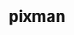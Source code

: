 ---
title: "pixman"
layout: cache
categories: [package, develop]
meta: {"compilers": ["apple-clang@16.0.0", "gcc@11.1.0", "gcc@11.4.0"], "num_specs": 73, "num_specs_by_stack": {"data-vis-sdk": 21, "developer-tools-darwin": 17, "hep": 18, "root": 73}, "oss": ["sequoia", "ubuntu20.04", "ubuntu22.04"], "platforms": ["darwin", "linux"], "stacks": ["data-vis-sdk", "developer-tools-darwin", "hep", "root"], "targets": ["aarch64", "x86_64_v3"], "versions": ["0.44.0"]}
spec_details: [{"compiler": "gcc@11.4.0", "hash": "3iavkmov2kflcwuesxcxmeuf63njg4j2", "os": "ubuntu22.04", "platform": "linux", "size": "-", "stacks": ["hep", "root"], "target": "x86_64_v3", "variants": ["build_system=meson", "buildtype=release", "default_library:=shared", "+shared", "~strip"], "versions": ["0.44.0"]}, {"compiler": "gcc@11.4.0", "hash": "4ef7cykvt7mveljgygx6isxw3kgbd4x7", "os": "ubuntu22.04", "platform": "linux", "size": "-", "stacks": ["hep", "root"], "target": "x86_64_v3", "variants": ["build_system=meson", "buildtype=release", "default_library:=shared", "+shared", "~strip"], "versions": ["0.44.0"]}, {"compiler": "gcc@11.4.0", "hash": "4faba4qnh2vqgprozjp3k2wvypf6jdpe", "os": "ubuntu22.04", "platform": "linux", "size": "-", "stacks": ["hep", "root"], "target": "x86_64_v3", "variants": ["build_system=meson", "buildtype=release", "default_library:=shared", "+shared", "~strip"], "versions": ["0.44.0"]}, {"compiler": "gcc@11.1.0", "hash": "4yhflszwrv2434cizuxfd2g7hfiqy3re", "os": "ubuntu20.04", "platform": "linux", "size": "-", "stacks": ["data-vis-sdk", "root"], "target": "x86_64_v3", "variants": ["build_system=meson", "buildtype=release", "default_library:=shared", "+shared", "~strip"], "versions": ["0.44.0"]}, {"compiler": "apple-clang@16.0.0", "hash": "5ihv5zhon5z67bl3haez3ms7eemye4pq", "os": "sequoia", "platform": "darwin", "size": "-", "stacks": ["developer-tools-darwin", "root"], "target": "aarch64", "variants": ["build_system=meson", "buildtype=release", "default_library:=shared", "+shared", "~strip"], "versions": ["0.44.0"]}, {"compiler": "gcc@11.4.0", "hash": "6frestzzzzntk5kabmbdb6ljdys24qtv", "os": "ubuntu22.04", "platform": "linux", "size": "-", "stacks": ["hep", "root"], "target": "x86_64_v3", "variants": ["build_system=meson", "buildtype=release", "default_library:=shared", "+shared", "~strip"], "versions": ["0.44.0"]}, {"compiler": "gcc@11.4.0", "hash": "7lofncfn5gx53jkku4qku24se7mrzae2", "os": "ubuntu22.04", "platform": "linux", "size": "-", "stacks": ["hep", "root"], "target": "x86_64_v3", "variants": ["build_system=meson", "buildtype=release", "default_library:=shared", "+shared", "~strip"], "versions": ["0.44.0"]}, {"compiler": "apple-clang@16.0.0", "hash": "7rzc6he2fjf7ebenewveo3my3bsw52dm", "os": "sequoia", "platform": "darwin", "size": "-", "stacks": ["developer-tools-darwin", "root"], "target": "aarch64", "variants": ["build_system=meson", "buildtype=release", "default_library:=shared", "+shared", "~strip"], "versions": ["0.44.0"]}, {"compiler": "gcc@11.4.0", "hash": "a2m4rohgfkvfdwulgkcl6umq47h5jwtn", "os": "ubuntu22.04", "platform": "linux", "size": "-", "stacks": ["hep", "root"], "target": "x86_64_v3", "variants": ["build_system=meson", "buildtype=release", "default_library:=shared", "+shared", "~strip"], "versions": ["0.44.0"]}, {"compiler": "apple-clang@16.0.0", "hash": "a4rvckxyrrrvlzhhyuelazht3oll7xee", "os": "sequoia", "platform": "darwin", "size": "-", "stacks": ["developer-tools-darwin", "root"], "target": "aarch64", "variants": ["build_system=meson", "buildtype=release", "default_library:=shared", "+shared", "~strip"], "versions": ["0.44.0"]}, {"compiler": "gcc@11.4.0", "hash": "a5ktuxknzsoyochacjic6egjk7xpk7tf", "os": "ubuntu22.04", "platform": "linux", "size": "-", "stacks": ["hep", "root"], "target": "x86_64_v3", "variants": ["build_system=meson", "buildtype=release", "default_library:=shared", "+shared", "~strip"], "versions": ["0.44.0"]}, {"compiler": "gcc@11.1.0", "hash": "af6ysfyfa4l5pvn33t7vzim2ca5rpvhx", "os": "ubuntu20.04", "platform": "linux", "size": "-", "stacks": ["data-vis-sdk", "root"], "target": "x86_64_v3", "variants": ["build_system=meson", "buildtype=release", "default_library:=shared", "+shared", "~strip"], "versions": ["0.44.0"]}, {"compiler": "apple-clang@16.0.0", "hash": "bfehnpqhee5svrcp5rbgsd6ehsszykgh", "os": "sequoia", "platform": "darwin", "size": "-", "stacks": ["developer-tools-darwin", "root"], "target": "aarch64", "variants": ["build_system=meson", "buildtype=release", "default_library:=shared", "+shared", "~strip"], "versions": ["0.44.0"]}, {"compiler": "gcc@11.4.0", "hash": "bvisqdrumowvabn636njiy3kzzqx5hdm", "os": "ubuntu22.04", "platform": "linux", "size": "-", "stacks": ["hep", "root"], "target": "x86_64_v3", "variants": ["build_system=meson", "buildtype=release", "default_library:=shared", "+shared", "~strip"], "versions": ["0.44.0"]}, {"compiler": "gcc@11.4.0", "hash": "chqzdsmabejj3xwbemwspevll6p72zoo", "os": "ubuntu22.04", "platform": "linux", "size": "-", "stacks": ["hep", "root"], "target": "x86_64_v3", "variants": ["build_system=meson", "buildtype=release", "default_library:=shared", "+shared", "~strip"], "versions": ["0.44.0"]}, {"compiler": "gcc@11.1.0", "hash": "crtl3a7tyftw5thzzx4xpoed6qwumyvm", "os": "ubuntu20.04", "platform": "linux", "size": "-", "stacks": ["data-vis-sdk", "root"], "target": "x86_64_v3", "variants": ["build_system=meson", "buildtype=release", "default_library:=shared", "+shared", "~strip"], "versions": ["0.44.0"]}, {"compiler": "gcc@11.4.0", "hash": "d67hnfwlubu5pf3mv3m22lr2ympvc7rj", "os": "ubuntu22.04", "platform": "linux", "size": "-", "stacks": ["root"], "target": "x86_64_v3", "variants": ["build_system=meson", "buildtype=release", "default_library:=shared", "+shared", "~strip"], "versions": ["0.44.0"]}, {"compiler": "gcc@11.1.0", "hash": "d6c5r4inlbanjl7xc3wji4eo6aazxkcy", "os": "ubuntu20.04", "platform": "linux", "size": "-", "stacks": ["data-vis-sdk", "root"], "target": "x86_64_v3", "variants": ["build_system=meson", "buildtype=release", "default_library:=shared", "+shared", "~strip"], "versions": ["0.44.0"]}, {"compiler": "gcc@11.1.0", "hash": "dhsz4fkoal3bi6s3s6ofx7abxvg2ypx7", "os": "ubuntu20.04", "platform": "linux", "size": "-", "stacks": ["data-vis-sdk", "root"], "target": "x86_64_v3", "variants": ["build_system=meson", "buildtype=release", "default_library:=shared", "+shared", "~strip"], "versions": ["0.44.0"]}, {"compiler": "gcc@11.1.0", "hash": "dzewgnb2r3w5azxajxax2k46lrtpera4", "os": "ubuntu20.04", "platform": "linux", "size": "-", "stacks": ["data-vis-sdk", "root"], "target": "x86_64_v3", "variants": ["build_system=meson", "buildtype=release", "default_library:=shared", "+shared", "~strip"], "versions": ["0.44.0"]}, {"compiler": "gcc@11.4.0", "hash": "ffe6eljxcfli6ljutfufyho7jdvhetlu", "os": "ubuntu22.04", "platform": "linux", "size": "-", "stacks": ["hep", "root"], "target": "x86_64_v3", "variants": ["build_system=meson", "buildtype=release", "default_library:=shared", "+shared", "~strip"], "versions": ["0.44.0"]}, {"compiler": "gcc@11.4.0", "hash": "fj2buc56rsgduwfixfeearmgea6oksvw", "os": "ubuntu22.04", "platform": "linux", "size": "-", "stacks": ["root"], "target": "x86_64_v3", "variants": ["build_system=meson", "buildtype=release", "default_library:=shared", "+shared", "~strip"], "versions": ["0.44.0"]}, {"compiler": "gcc@11.4.0", "hash": "fqso557g6o7gfca52exfub5hzckxdswv", "os": "ubuntu22.04", "platform": "linux", "size": "-", "stacks": ["root"], "target": "x86_64_v3", "variants": ["build_system=meson", "buildtype=release", "default_library:=shared", "+shared", "~strip"], "versions": ["0.44.0"]}, {"compiler": "gcc@11.1.0", "hash": "gcj6poly5mln4mqsjbgye7pzm6zmjflz", "os": "ubuntu20.04", "platform": "linux", "size": "-", "stacks": ["data-vis-sdk", "root"], "target": "x86_64_v3", "variants": ["build_system=meson", "buildtype=release", "default_library:=shared", "+shared", "~strip"], "versions": ["0.44.0"]}, {"compiler": "gcc@11.4.0", "hash": "gpva7bf4m2fmq3pofu72fpqsadmeyahj", "os": "ubuntu22.04", "platform": "linux", "size": "-", "stacks": ["root"], "target": "x86_64_v3", "variants": ["build_system=meson", "buildtype=release", "default_library:=shared", "+shared", "~strip"], "versions": ["0.44.0"]}, {"compiler": "gcc@11.1.0", "hash": "gux2acjqfae3nof7xt2iu5jq7wa36wyb", "os": "ubuntu20.04", "platform": "linux", "size": "-", "stacks": ["data-vis-sdk", "root"], "target": "x86_64_v3", "variants": ["build_system=meson", "buildtype=release", "default_library:=shared", "+shared", "~strip"], "versions": ["0.44.0"]}, {"compiler": "gcc@11.1.0", "hash": "hqgaithhsswcmli4xof7dsdu2ah45fkq", "os": "ubuntu20.04", "platform": "linux", "size": "-", "stacks": ["data-vis-sdk", "root"], "target": "x86_64_v3", "variants": ["build_system=meson", "buildtype=release", "default_library:=shared", "+shared", "~strip"], "versions": ["0.44.0"]}, {"compiler": "gcc@11.1.0", "hash": "iq4vbwdggneqecnnwtz4zw2umeqy3yvd", "os": "ubuntu20.04", "platform": "linux", "size": "-", "stacks": ["data-vis-sdk", "root"], "target": "x86_64_v3", "variants": ["build_system=meson", "buildtype=release", "default_library:=shared", "+shared", "~strip"], "versions": ["0.44.0"]}, {"compiler": "gcc@11.4.0", "hash": "itdirn52fjwgs53tcgmhlbo6hectwo4x", "os": "ubuntu22.04", "platform": "linux", "size": "-", "stacks": ["root"], "target": "x86_64_v3", "variants": ["build_system=meson", "buildtype=release", "default_library:=shared", "+shared", "~strip"], "versions": ["0.44.0"]}, {"compiler": "gcc@11.1.0", "hash": "j6gtygr4h27ed3qiyblccvaezgcsasjd", "os": "ubuntu20.04", "platform": "linux", "size": "-", "stacks": ["data-vis-sdk", "root"], "target": "x86_64_v3", "variants": ["build_system=meson", "buildtype=release", "default_library:=shared", "+shared", "~strip"], "versions": ["0.44.0"]}, {"compiler": "gcc@11.1.0", "hash": "jod3ek4kmntmecdmuq3ozwnhp5w522jt", "os": "ubuntu20.04", "platform": "linux", "size": "-", "stacks": ["data-vis-sdk", "root"], "target": "x86_64_v3", "variants": ["build_system=meson", "buildtype=release", "default_library:=shared", "+shared", "~strip"], "versions": ["0.44.0"]}, {"compiler": "apple-clang@16.0.0", "hash": "jq56nn5jlrhbyrr5gkssj5njqtycoad5", "os": "sequoia", "platform": "darwin", "size": "-", "stacks": ["developer-tools-darwin", "root"], "target": "aarch64", "variants": ["build_system=meson", "buildtype=release", "default_library:=shared", "+shared", "~strip"], "versions": ["0.44.0"]}, {"compiler": "apple-clang@16.0.0", "hash": "k23v3hi333udqphyg2yz5h3ah4y3eksl", "os": "sequoia", "platform": "darwin", "size": "-", "stacks": ["developer-tools-darwin", "root"], "target": "aarch64", "variants": ["build_system=meson", "buildtype=release", "default_library:=shared", "+shared", "~strip"], "versions": ["0.44.0"]}, {"compiler": "apple-clang@16.0.0", "hash": "k4he3an3thosvyvczorrxfkx4vxgqzmy", "os": "sequoia", "platform": "darwin", "size": "-", "stacks": ["developer-tools-darwin", "root"], "target": "aarch64", "variants": ["build_system=meson", "buildtype=release", "default_library:=shared", "+shared", "~strip"], "versions": ["0.44.0"]}, {"compiler": "gcc@11.1.0", "hash": "kgvf7eh5woejdl3sq4fwo67ridu3qrgk", "os": "ubuntu20.04", "platform": "linux", "size": "-", "stacks": ["data-vis-sdk", "root"], "target": "x86_64_v3", "variants": ["build_system=meson", "buildtype=release", "default_library:=shared", "+shared", "~strip"], "versions": ["0.44.0"]}, {"compiler": "gcc@11.4.0", "hash": "knf2ik6cpyefddxpmighsrktktnx33ug", "os": "ubuntu22.04", "platform": "linux", "size": "-", "stacks": ["root"], "target": "x86_64_v3", "variants": ["build_system=meson", "buildtype=release", "default_library:=shared", "+shared", "~strip"], "versions": ["0.44.0"]}, {"compiler": "gcc@11.1.0", "hash": "lfwjpkrkmx22jt7sk52c7uqd4chtrlb2", "os": "ubuntu20.04", "platform": "linux", "size": "-", "stacks": ["data-vis-sdk", "root"], "target": "x86_64_v3", "variants": ["build_system=meson", "buildtype=release", "default_library:=shared", "+shared", "~strip"], "versions": ["0.44.0"]}, {"compiler": "gcc@11.1.0", "hash": "mcrr6islz5q64zs3lkygdarsc4kpzkdt", "os": "ubuntu20.04", "platform": "linux", "size": "-", "stacks": ["data-vis-sdk", "root"], "target": "x86_64_v3", "variants": ["build_system=meson", "buildtype=release", "default_library:=shared", "+shared", "~strip"], "versions": ["0.44.0"]}, {"compiler": "gcc@11.1.0", "hash": "mgdyue7onf5heatgu7ltrgdrv6zublbq", "os": "ubuntu20.04", "platform": "linux", "size": "-", "stacks": ["data-vis-sdk", "root"], "target": "x86_64_v3", "variants": ["build_system=meson", "buildtype=release", "default_library:=shared", "+shared", "~strip"], "versions": ["0.44.0"]}, {"compiler": "gcc@11.4.0", "hash": "mwwzvghoycmdsnhdtkohkqtnmhwiotnk", "os": "ubuntu22.04", "platform": "linux", "size": "-", "stacks": ["root"], "target": "x86_64_v3", "variants": ["build_system=meson", "buildtype=release", "default_library:=shared", "+shared", "~strip"], "versions": ["0.44.0"]}, {"compiler": "apple-clang@16.0.0", "hash": "mypdtm4k5lgxzlgu42jnwmmszcglm4py", "os": "sequoia", "platform": "darwin", "size": "-", "stacks": ["developer-tools-darwin", "root"], "target": "aarch64", "variants": ["build_system=meson", "buildtype=release", "default_library:=shared", "+shared", "~strip"], "versions": ["0.44.0"]}, {"compiler": "apple-clang@16.0.0", "hash": "nog2kzrevnzx3udvhlddtsltydzmufwt", "os": "sequoia", "platform": "darwin", "size": "-", "stacks": ["developer-tools-darwin", "root"], "target": "aarch64", "variants": ["build_system=meson", "buildtype=release", "default_library:=shared", "+shared", "~strip"], "versions": ["0.44.0"]}, {"compiler": "gcc@11.4.0", "hash": "nufcdlvtrftkyaad7exorgvajaaj3ga3", "os": "ubuntu22.04", "platform": "linux", "size": "-", "stacks": ["root"], "target": "x86_64_v3", "variants": ["build_system=meson", "buildtype=release", "default_library:=shared", "+shared", "~strip"], "versions": ["0.44.0"]}, {"compiler": "apple-clang@16.0.0", "hash": "oo7syfcisxpnr3x25l3t6iztonycqokf", "os": "sequoia", "platform": "darwin", "size": "-", "stacks": ["developer-tools-darwin", "root"], "target": "aarch64", "variants": ["build_system=meson", "buildtype=release", "default_library:=shared", "+shared", "~strip"], "versions": ["0.44.0"]}, {"compiler": "gcc@11.4.0", "hash": "oqpwiuplcm5wrrnef4oi7k37xivmzw53", "os": "ubuntu22.04", "platform": "linux", "size": "-", "stacks": ["hep", "root"], "target": "x86_64_v3", "variants": ["build_system=meson", "buildtype=release", "default_library:=shared", "+shared", "~strip"], "versions": ["0.44.0"]}, {"compiler": "gcc@11.4.0", "hash": "ov6bcwspt63a2j46ytlje3mnsl7qklnp", "os": "ubuntu22.04", "platform": "linux", "size": "-", "stacks": ["hep", "root"], "target": "x86_64_v3", "variants": ["build_system=meson", "buildtype=release", "default_library:=shared", "+shared", "~strip"], "versions": ["0.44.0"]}, {"compiler": "gcc@11.4.0", "hash": "owbizf6aqtlv63eobxxvd5jtrdg4am2h", "os": "ubuntu22.04", "platform": "linux", "size": "-", "stacks": ["root"], "target": "x86_64_v3", "variants": ["build_system=meson", "buildtype=release", "default_library:=shared", "+shared", "~strip"], "versions": ["0.44.0"]}, {"compiler": "gcc@11.4.0", "hash": "owyreymj2cr76rhxrojaek53atci4obw", "os": "ubuntu22.04", "platform": "linux", "size": "-", "stacks": ["hep", "root"], "target": "x86_64_v3", "variants": ["build_system=meson", "buildtype=release", "default_library:=shared", "+shared", "~strip"], "versions": ["0.44.0"]}, {"compiler": "gcc@11.1.0", "hash": "p4fbmauflfxk74rn2hcmwsydwbd6q5uc", "os": "ubuntu20.04", "platform": "linux", "size": "-", "stacks": ["data-vis-sdk", "root"], "target": "x86_64_v3", "variants": ["build_system=meson", "buildtype=release", "default_library:=shared", "+shared", "~strip"], "versions": ["0.44.0"]}, {"compiler": "gcc@11.1.0", "hash": "p7xrujbexnoqxjtzz7e6a7h6dnsapri6", "os": "ubuntu20.04", "platform": "linux", "size": "-", "stacks": ["data-vis-sdk", "root"], "target": "x86_64_v3", "variants": ["build_system=meson", "buildtype=release", "default_library:=shared", "+shared", "~strip"], "versions": ["0.44.0"]}, {"compiler": "gcc@11.4.0", "hash": "qmaij5awgglv6nbuhbvyue2ixejz6ttm", "os": "ubuntu22.04", "platform": "linux", "size": "-", "stacks": ["root"], "target": "x86_64_v3", "variants": ["build_system=meson", "buildtype=release", "default_library:=shared", "+shared", "~strip"], "versions": ["0.44.0"]}, {"compiler": "gcc@11.4.0", "hash": "qnr3sjej4muecbonxpymn555gcddh7s7", "os": "ubuntu22.04", "platform": "linux", "size": "-", "stacks": ["root"], "target": "x86_64_v3", "variants": ["build_system=meson", "buildtype=release", "default_library:=shared", "+shared", "~strip"], "versions": ["0.44.0"]}, {"compiler": "gcc@11.1.0", "hash": "ru43xpnzqmx6ualtdj6e63jzulhvcy4j", "os": "ubuntu20.04", "platform": "linux", "size": "-", "stacks": ["data-vis-sdk", "root"], "target": "x86_64_v3", "variants": ["build_system=meson", "buildtype=release", "default_library:=shared", "+shared", "~strip"], "versions": ["0.44.0"]}, {"compiler": "apple-clang@16.0.0", "hash": "s5tzgker3un3zfyxefcpsvn4bqj4kfof", "os": "sequoia", "platform": "darwin", "size": "-", "stacks": ["developer-tools-darwin", "root"], "target": "aarch64", "variants": ["build_system=meson", "buildtype=release", "default_library:=shared", "+shared", "~strip"], "versions": ["0.44.0"]}, {"compiler": "gcc@11.4.0", "hash": "slldyk67k6z4abp676l3xsstivsvpqrg", "os": "ubuntu22.04", "platform": "linux", "size": "-", "stacks": ["root"], "target": "x86_64_v3", "variants": ["build_system=meson", "buildtype=release", "default_library:=shared", "+shared", "~strip"], "versions": ["0.44.0"]}, {"compiler": "gcc@11.4.0", "hash": "soucyriy3iecfwdvdfaipetbj7yrnz2u", "os": "ubuntu22.04", "platform": "linux", "size": "-", "stacks": ["hep", "root"], "target": "x86_64_v3", "variants": ["build_system=meson", "buildtype=release", "default_library:=shared", "+shared", "~strip"], "versions": ["0.44.0"]}, {"compiler": "gcc@11.4.0", "hash": "svvw6igtp7h24ymb5y4eqjtbditdg4hw", "os": "ubuntu22.04", "platform": "linux", "size": "-", "stacks": ["root"], "target": "x86_64_v3", "variants": ["build_system=meson", "buildtype=release", "default_library:=shared", "+shared", "~strip"], "versions": ["0.44.0"]}, {"compiler": "gcc@11.4.0", "hash": "sxspdxhdotkj7l3uttr3756zytxqoeb4", "os": "ubuntu22.04", "platform": "linux", "size": "-", "stacks": ["hep", "root"], "target": "x86_64_v3", "variants": ["build_system=meson", "buildtype=release", "default_library:=shared", "+shared", "~strip"], "versions": ["0.44.0"]}, {"compiler": "gcc@11.4.0", "hash": "tcrpj24f3jxhbkipr2ad2dzmjqmelxhh", "os": "ubuntu22.04", "platform": "linux", "size": "-", "stacks": ["root"], "target": "x86_64_v3", "variants": ["build_system=meson", "buildtype=release", "default_library:=shared", "+shared", "~strip"], "versions": ["0.44.0"]}, {"compiler": "apple-clang@16.0.0", "hash": "uccorbfm2vknnyiovoorcznpirkx2spf", "os": "sequoia", "platform": "darwin", "size": "-", "stacks": ["developer-tools-darwin", "root"], "target": "aarch64", "variants": ["build_system=meson", "buildtype=release", "default_library:=shared", "+shared", "~strip"], "versions": ["0.44.0"]}, {"compiler": "gcc@11.4.0", "hash": "uk6q6m7essqtr3rkfsgkjhflsmtapfu5", "os": "ubuntu22.04", "platform": "linux", "size": "-", "stacks": ["root"], "target": "x86_64_v3", "variants": ["build_system=meson", "buildtype=release", "default_library:=shared", "+shared", "~strip"], "versions": ["0.44.0"]}, {"compiler": "gcc@11.4.0", "hash": "ulf6vsqlressafjjpvzd4ogvhgo7tdyx", "os": "ubuntu22.04", "platform": "linux", "size": "-", "stacks": ["root"], "target": "x86_64_v3", "variants": ["build_system=meson", "buildtype=release", "default_library:=shared", "+shared", "~strip"], "versions": ["0.44.0"]}, {"compiler": "gcc@11.1.0", "hash": "ulm52ih2epodhzitmqnlvjzkukxc5hdt", "os": "ubuntu20.04", "platform": "linux", "size": "-", "stacks": ["data-vis-sdk", "root"], "target": "x86_64_v3", "variants": ["build_system=meson", "buildtype=release", "default_library:=shared", "+shared", "~strip"], "versions": ["0.44.0"]}, {"compiler": "gcc@11.4.0", "hash": "v3lcwt7dc4l5df7stgijm7qeeyfrakq5", "os": "ubuntu22.04", "platform": "linux", "size": "-", "stacks": ["root"], "target": "x86_64_v3", "variants": ["build_system=meson", "buildtype=release", "default_library:=shared", "+shared", "~strip"], "versions": ["0.44.0"]}, {"compiler": "gcc@11.4.0", "hash": "v4uoqupmvnr2ngz7gxgzhc5l63vzv3y5", "os": "ubuntu22.04", "platform": "linux", "size": "-", "stacks": ["hep", "root"], "target": "x86_64_v3", "variants": ["build_system=meson", "buildtype=release", "default_library:=shared", "+shared", "~strip"], "versions": ["0.44.0"]}, {"compiler": "apple-clang@16.0.0", "hash": "v6o6wqkt5eazndptamqhyohqscgab33v", "os": "sequoia", "platform": "darwin", "size": "-", "stacks": ["developer-tools-darwin", "root"], "target": "aarch64", "variants": ["build_system=meson", "buildtype=release", "default_library:=shared", "+shared", "~strip"], "versions": ["0.44.0"]}, {"compiler": "gcc@11.1.0", "hash": "vxn42535optcerhl3fnyzt7phevszc7m", "os": "ubuntu20.04", "platform": "linux", "size": "-", "stacks": ["data-vis-sdk", "root"], "target": "x86_64_v3", "variants": ["build_system=meson", "buildtype=release", "default_library:=shared", "+shared", "~strip"], "versions": ["0.44.0"]}, {"compiler": "apple-clang@16.0.0", "hash": "x5hmgbuqzv5vl6ng7s7537qznldjfnq7", "os": "sequoia", "platform": "darwin", "size": "-", "stacks": ["developer-tools-darwin", "root"], "target": "aarch64", "variants": ["build_system=meson", "buildtype=release", "default_library:=shared", "+shared", "~strip"], "versions": ["0.44.0"]}, {"compiler": "apple-clang@16.0.0", "hash": "xkxgkxidxg3o4423oebegmppryxlv7kt", "os": "sequoia", "platform": "darwin", "size": "-", "stacks": ["developer-tools-darwin", "root"], "target": "aarch64", "variants": ["build_system=meson", "buildtype=release", "default_library:=shared", "+shared", "~strip"], "versions": ["0.44.0"]}, {"compiler": "gcc@11.4.0", "hash": "xrgamgq6tmmabrq4q2a4afi7q7anl3qt", "os": "ubuntu22.04", "platform": "linux", "size": "-", "stacks": ["hep", "root"], "target": "x86_64_v3", "variants": ["build_system=meson", "buildtype=release", "default_library:=shared", "+shared", "~strip"], "versions": ["0.44.0"]}, {"compiler": "apple-clang@16.0.0", "hash": "y5khb2xmgvmxykhay5jy33iynsf4sqx4", "os": "sequoia", "platform": "darwin", "size": "-", "stacks": ["developer-tools-darwin", "root"], "target": "aarch64", "variants": ["build_system=meson", "buildtype=release", "default_library:=shared", "+shared", "~strip"], "versions": ["0.44.0"]}, {"compiler": "apple-clang@16.0.0", "hash": "ydof6owtfvy7hgsngoy6ewlt2x6g6fhs", "os": "sequoia", "platform": "darwin", "size": "-", "stacks": ["developer-tools-darwin", "root"], "target": "aarch64", "variants": ["build_system=meson", "buildtype=release", "default_library:=shared", "+shared", "~strip"], "versions": ["0.44.0"]}, {"compiler": "gcc@11.4.0", "hash": "zwgdpzzlo4u4ywvgdmb3v3u2wklxiyu6", "os": "ubuntu22.04", "platform": "linux", "size": "-", "stacks": ["hep", "root"], "target": "x86_64_v3", "variants": ["build_system=meson", "buildtype=release", "default_library:=shared", "+shared", "~strip"], "versions": ["0.44.0"]}]
---